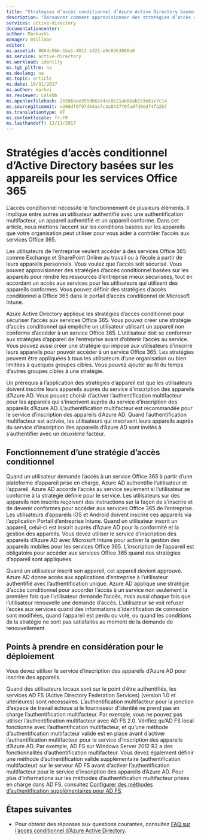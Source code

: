 ```yaml
---
title: "Stratégies d’accès conditionnel d’Azure Active Directory basées sur les appareils pour les services Office 365 | Microsoft Docs"
description: "Découvrez comment approvisionner des stratégies d’accès conditionnel basées sur les appareils pour rendre les ressources d’entreprise mieux sécurisées, tout en conservant la conformité des utilisateurs et l’accès aux services."
services: active-directory
documentationcenter: 
author: MarkusVi
manager: mtillman
editor: 
ms.assetid: 8664c0bb-bba1-4012-b321-e9c8363080a0
ms.service: active-directory
ms.workload: identity
ms.tgt_pltfrm: na
ms.devlang: na
ms.topic: article
ms.date: 10/31/2017
ms.author: markvi
ms.reviewer: calebb
ms.openlocfilehash: 2b586aee9559b62d4cc8b21ab88ab193e61e7c14
ms.sourcegitcommit: e266df9f97d04acfc4a843770fadfd8edf4fa2b7
ms.translationtype: HT
ms.contentlocale: fr-FR
ms.lasthandoff: 12/11/2017
---
```

# <a name="active-directory-conditional-access-device-policies-for-office-365-services"></a>Stratégies d’accès conditionnel d’Active Directory basées sur les appareils pour les services Office 365

L’accès conditionnel nécessite le fonctionnement de plusieurs éléments. Il implique entre autres un utilisateur authentifié avec une authentification multifacteur, un appareil authentifié et un appareil conforme. Dans cet article, nous mettons l’accent sur les conditions basées sur les appareils que votre organisation peut utiliser pour vous aider à contrôler l’accès aux services Office 365. 

Les utilisateurs de l’entreprise veulent accéder à des services Office 365 comme Exchange et SharePoint Online au travail ou à l’école à partir de leurs appareils personnels. Vous voulez que l’accès soit sécurisé. Vous pouvez approvisionner des stratégies d’accès conditionnel basées sur les appareils pour rendre les ressources d’entreprise mieux sécurisées, tout en accordant un accès aux services pour les utilisateurs qui utilisent des appareils conformes. Vous pouvez définir des stratégies d’accès conditionnel à Office 365 dans le portail d’accès conditionnel de Microsoft Intune.

Azure Active Directory applique les stratégies d’accès conditionnel pour sécuriser l’accès aux services Office 365. Vous pouvez créer une stratégie d’accès conditionnel qui empêche un utilisateur utilisant un appareil non conforme d’accéder à un service Office 365. L’utilisateur doit se conformer aux stratégies d’appareil de l’entreprise avant d’obtenir l’accès au service. Vous pouvez aussi créer une stratégie qui impose aux utilisateurs d’inscrire leurs appareils pour pouvoir accéder à un service Office 365. Les stratégies peuvent être appliquées à tous les utilisateurs d’une organisation ou bien limitées à quelques groupes cibles. Vous pouvez ajouter au fil du temps d’autres groupes cibles à une stratégie.

Un prérequis à l’application des stratégies d’appareil est que les utilisateurs doivent inscrire leurs appareils auprès du service d’inscription des appareils d’Azure AD. Vous pouvez choisir d’activer l’authentification multifacteur pour les appareils qui s’inscrivent auprès du service d’inscription des appareils d’Azure AD. L’authentification multifacteur est recommandée pour le service d’inscription des appareils d’Azure AD. Quand l’authentification multifacteur est activée, les utilisateurs qui inscrivent leurs appareils auprès du service d’inscription des appareils d’Azure AD sont invités à s’authentifier avec un deuxième facteur.

## <a name="how-does-a-conditional-access-policy-work"></a>Fonctionnement d’une stratégie d’accès conditionnel

Quand un utilisateur demande l’accès à un service Office 365 à partir d’une plateforme d’appareil prise en charge, Azure AD authentifie l’utilisateur et l’appareil. Azure AD accorde l’accès au service seulement si l’utilisateur se conforme à la stratégie définie pour le service. Les utilisateurs sur des appareils non inscrits reçoivent des instructions sur la façon de s’inscrire et de devenir conformes pour accéder aux services Office 365 de l’entreprise. Les utilisateurs d’appareils iOS et Android doivent inscrire ces appareils via l’application Portail d’entreprise Intune. Quand un utilisateur inscrit un appareil, celui-ci est inscrit auprès d’Azure AD pour la conformité et la gestion des appareils. Vous devez utiliser le service d’inscription des appareils d’Azure AD avec Microsoft Intune pour activer la gestion des appareils mobiles pour les services Office 365. L’inscription de l’appareil est obligatoire pour accéder aux services Office 365 quand des stratégies d’appareil sont appliquées.

Quand un utilisateur inscrit son appareil, cet appareil devient approuvé. Azure AD donne accès aux applications d’entreprise à l’utilisateur authentifié avec l’authentification unique. Azure AD applique une stratégie d’accès conditionnel pour accorder l’accès à un service non seulement la première fois que l’utilisateur demande l’accès, mais aussi chaque fois que l’utilisateur renouvelle une demande d’accès. L’utilisateur se voit refuser l’accès aux services quand des informations d’identification de connexion sont modifiées, quand l’appareil est perdu ou volé, ou quand les conditions de la stratégie ne sont pas satisfaites au moment de la demande de renouvellement.

## <a name="deployment-considerations"></a>Points à prendre en considération pour le déploiement

Vous devez utiliser le service d’inscription des appareils d’Azure AD pour inscrire des appareils.

Quand des utilisateurs locaux sont sur le point d’être authentifiés, les services AD FS (Active Directory Federation Services) (version 1.0 et ultérieures) sont nécessaires. L’authentification multifacteur pour la jonction d’espace de travail échoue si le fournisseur d’identité ne prend pas en charge l’authentification multifacteur. Par exemple, vous ne pouvez pas utiliser l’authentification multifacteur avec AD FS 2.0. Vérifiez qu’AD FS local fonctionne avec l’authentification multifacteur, et qu’une méthode d’authentification multifacteur valide est en place avant d’activer l’authentification multifacteur pour le service d’inscription des appareils d’Azure AD. Par exemple, AD FS sur Windows Server 2012 R2 a des fonctionnalités d’authentification multifacteur. Vous devez également définir une méthode d’authentification valide supplémentaire (authentification multifacteur) sur le serveur AD FS avant d’activer l’authentification multifacteur pour le service d’inscription des appareils d’Azure AD. Pour plus d’informations sur les méthodes d’authentification multifacteur prises en charge dans AD FS, consultez [Configurer des méthodes d’authentification supplémentaires pour AD FS](/windows-server/identity/ad-fs/operations/configure-additional-authentication-methods-for-ad-fs).

## <a name="next-steps"></a>Étapes suivantes

*   Pour obtenir des réponses aux questions courantes, consultez [FAQ sur l’accès conditionnel d’Azure Active Directory](active-directory-conditional-faqs.md).
